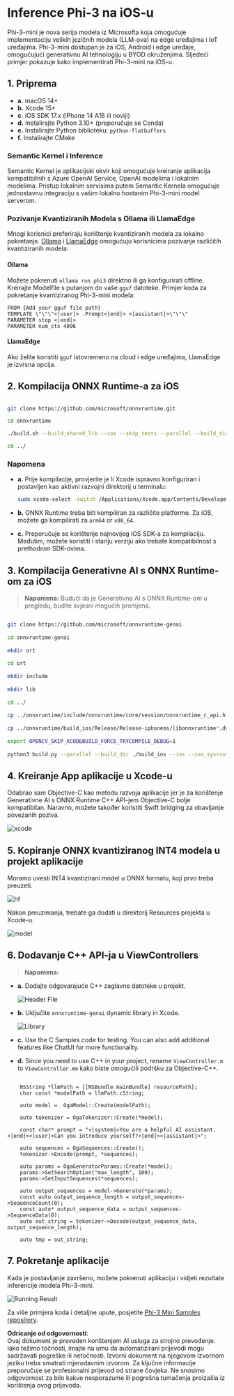 # **Inference Phi-3 na iOS-u**

Phi-3-mini je nova serija modela iz Microsofta koja omogućuje implementaciju velikih jezičnih modela (LLM-ova) na edge uređajima i IoT uređajima. Phi-3-mini dostupan je za iOS, Android i edge uređaje, omogućujući generativnu AI tehnologiju u BYOD okruženjima. Sljedeći primjer pokazuje kako implementirati Phi-3-mini na iOS-u.

## **1. Priprema**

- **a.** macOS 14+
- **b.** Xcode 15+
- **c.** iOS SDK 17.x (iPhone 14 A16 ili noviji)
- **d.** Instalirajte Python 3.10+ (preporučuje se Conda)
- **e.** Instalirajte Python biblioteku: `python-flatbuffers`
- **f.** Instalirajte CMake

### Semantic Kernel i Inference

Semantic Kernel je aplikacijski okvir koji omogućuje kreiranje aplikacija kompatibilnih s Azure OpenAI Service, OpenAI modelima i lokalnim modelima. Pristup lokalnim servisima putem Semantic Kernela omogućuje jednostavnu integraciju s vašim lokalno hostanim Phi-3-mini model serverom.

### Pozivanje Kvantiziranih Modela s Ollama ili LlamaEdge

Mnogi korisnici preferiraju korištenje kvantiziranih modela za lokalno pokretanje. [Ollama](https://ollama.com) i [LlamaEdge](https://llamaedge.com) omogućuju korisnicima pozivanje različitih kvantiziranih modela:

#### **Ollama**

Možete pokrenuti `ollama run phi3` direktno ili ga konfigurirati offline. Kreirajte Modelfile s putanjom do vaše `gguf` datoteke. Primjer koda za pokretanje kvantiziranog Phi-3-mini modela:

```gguf
FROM {Add your gguf file path}
TEMPLATE \"\"\"<|user|> .Prompt<|end|> <|assistant|>\"\"\"
PARAMETER stop <|end|>
PARAMETER num_ctx 4096
```

#### **LlamaEdge**

Ako želite koristiti `gguf` istovremeno na cloud i edge uređajima, LlamaEdge je izvrsna opcija.

## **2. Kompilacija ONNX Runtime-a za iOS**

```bash

git clone https://github.com/microsoft/onnxruntime.git

cd onnxruntime

./build.sh --build_shared_lib --ios --skip_tests --parallel --build_dir ./build_ios --ios --apple_sysroot iphoneos --osx_arch arm64 --apple_deploy_target 17.5 --cmake_generator Xcode --config Release

cd ../

```

### **Napomena**

- **a.** Prije kompilacije, provjerite je li Xcode ispravno konfiguriran i postavljen kao aktivni razvojni direktorij u terminalu:

    ```bash
    sudo xcode-select -switch /Applications/Xcode.app/Contents/Developer
    ```

- **b.** ONNX Runtime treba biti kompiliran za različite platforme. Za iOS, možete ga kompilirati za `arm64` or `x86_64`.

- **c.** Preporučuje se korištenje najnovijeg iOS SDK-a za kompilaciju. Međutim, možete koristiti i stariju verziju ako trebate kompatibilnost s prethodnim SDK-ovima.

## **3. Kompilacija Generativne AI s ONNX Runtime-om za iOS**

> **Napomena:** Budući da je Generativna AI s ONNX Runtime-om u pregledu, budite svjesni mogućih promjena.

```bash

git clone https://github.com/microsoft/onnxruntime-genai
 
cd onnxruntime-genai
 
mkdir ort
 
cd ort
 
mkdir include
 
mkdir lib
 
cd ../
 
cp ../onnxruntime/include/onnxruntime/core/session/onnxruntime_c_api.h ort/include
 
cp ../onnxruntime/build_ios/Release/Release-iphoneos/libonnxruntime*.dylib* ort/lib
 
export OPENCV_SKIP_XCODEBUILD_FORCE_TRYCOMPILE_DEBUG=1
 
python3 build.py --parallel --build_dir ./build_ios --ios --ios_sysroot iphoneos --ios_arch arm64 --ios_deployment_target 17.5 --cmake_generator Xcode --cmake_extra_defines CMAKE_XCODE_ATTRIBUTE_CODE_SIGNING_ALLOWED=NO

```

## **4. Kreiranje App aplikacije u Xcode-u**

Odabrao sam Objective-C kao metodu razvoja aplikacije jer je za korištenje Generativne AI s ONNX Runtime C++ API-jem Objective-C bolje kompatibilan. Naravno, možete također koristiti Swift bridging za obavljanje povezanih poziva.

![xcode](../../../../../translated_images/xcode.6c67033ca85b703e80cc51ecaa681fbcb6ac63cc0c256705ac97bc9ca039c235.hr.png)

## **5. Kopiranje ONNX kvantiziranog INT4 modela u projekt aplikacije**

Moramo uvesti INT4 kvantizirani model u ONNX formatu, koji prvo treba preuzeti.

![hf](../../../../../translated_images/hf.b99941885c6561bb3bcc0155d409e713db6d47b4252fb6991a08ffeefc0170ec.hr.png)

Nakon preuzimanja, trebate ga dodati u direktorij Resources projekta u Xcode-u.

![model](../../../../../translated_images/model.f0cb932ac2c7648211fbe5341ee1aa42b77cb7f956b6d9b084afb8fbf52927c7.hr.png)

## **6. Dodavanje C++ API-ja u ViewControllers**

> **Napomena:**

- **a.** Dodajte odgovarajuće C++ zaglavne datoteke u projekt.

  ![Header File](../../../../../translated_images/head.2504a93b0be166afde6729fb193ebd14c5acb00a0bb6de1939b8a175b1f630fb.hr.png)

- **b.** Uključite `onnxruntime-genai` dynamic library in Xcode.

  ![Library](../../../../../translated_images/lib.86e12a925eb07e4e71a1466fa4f3ad27097e08505d25d34e98c33005d69b6f23.hr.png)

- **c.** Use the C Samples code for testing. You can also add additional features like ChatUI for more functionality.

- **d.** Since you need to use C++ in your project, rename `ViewController.m` to `ViewController.mm` kako biste omogućili podršku za Objective-C++.

```objc

    NSString *llmPath = [[NSBundle mainBundle] resourcePath];
    char const *modelPath = llmPath.cString;

    auto model =  OgaModel::Create(modelPath);

    auto tokenizer = OgaTokenizer::Create(*model);

    const char* prompt = "<|system|>You are a helpful AI assistant.<|end|><|user|>Can you introduce yourself?<|end|><|assistant|>";

    auto sequences = OgaSequences::Create();
    tokenizer->Encode(prompt, *sequences);

    auto params = OgaGeneratorParams::Create(*model);
    params->SetSearchOption("max_length", 100);
    params->SetInputSequences(*sequences);

    auto output_sequences = model->Generate(*params);
    const auto output_sequence_length = output_sequences->SequenceCount(0);
    const auto* output_sequence_data = output_sequences->SequenceData(0);
    auto out_string = tokenizer->Decode(output_sequence_data, output_sequence_length);
    
    auto tmp = out_string;

```

## **7. Pokretanje aplikacije**

Kada je postavljanje završeno, možete pokrenuti aplikaciju i vidjeti rezultate inferencije modela Phi-3-mini.

![Running Result](../../../../../translated_images/result.7ebd1fe614f809d776c46475275ec72e4ab898c4ec53ae62b29315c064ca6839.hr.jpg)

Za više primjera koda i detaljne upute, posjetite [Phi-3 Mini Samples repository](https://github.com/Azure-Samples/Phi-3MiniSamples/tree/main/ios).

**Odricanje od odgovornosti**:  
Ovaj dokument je preveden korištenjem AI usluga za strojno prevođenje. Iako težimo točnosti, imajte na umu da automatizirani prijevodi mogu sadržavati pogreške ili netočnosti. Izvorni dokument na njegovom izvornom jeziku treba smatrati mjerodavnim izvorom. Za ključne informacije preporučuje se profesionalni prijevod od strane čovjeka. Ne snosimo odgovornost za bilo kakve nesporazume ili pogrešna tumačenja proizašla iz korištenja ovog prijevoda.